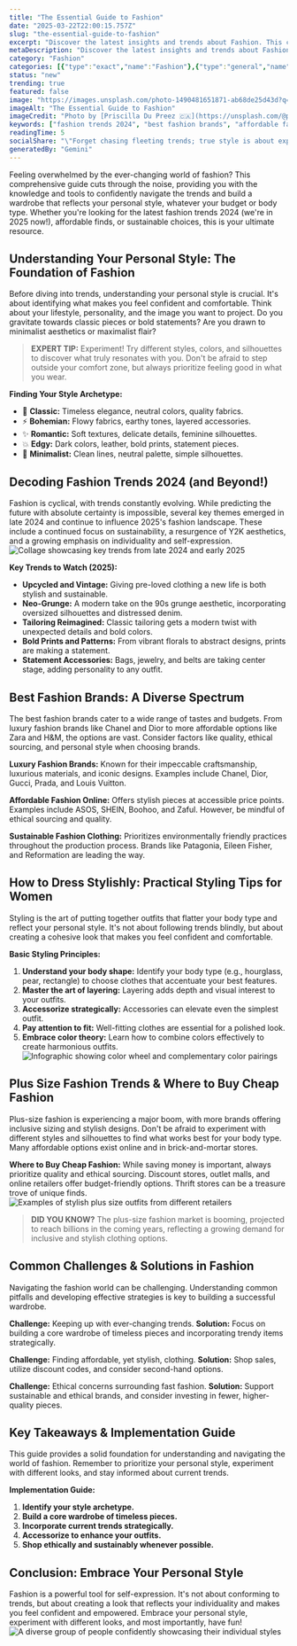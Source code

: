 ```yaml
---
title: "The Essential Guide to Fashion"
date: "2025-03-22T22:00:15.757Z"
slug: "the-essential-guide-to-fashion"
excerpt: "Discover the latest insights and trends about Fashion. This comprehensive guide covers everything you need to know about Fashion in 2025."
metaDescription: "Discover the latest insights and trends about Fashion. This comprehensive guide covers everything you need to know about Fashion in 2025."
category: "Fashion"
categories: [{"type":"exact","name":"Fashion"},{"type":"general","name":"Business"},{"type":"medium","name":"Marketing"},{"type":"specific","name":"Social Media"},{"type":"niche","name":"Influencer Marketing"}]
status: "new"
trending: true
featured: false
image: "https://images.unsplash.com/photo-1490481651871-ab68de25d43d?q=85&w=1200&fit=max&fm=webp&auto=compress"
imageAlt: "The Essential Guide to Fashion"
imageCredit: "Photo by [Priscilla Du Preez 🇨🇦](https://unsplash.com/@priscilladupreez) on Unsplash"
keywords: ["fashion trends 2024", "best fashion brands", "affordable fashion online", "sustainable fashion clothing", "what's in fashion now", "how to dress stylishly", "plus size fashion trends", "fashion styling tips for women", "where to buy cheap fashion", "luxury fashion brands"]
readingTime: 5
socialShare: "\"Forget chasing fleeting trends; true style is about expressing your authentic self.  Discover your personal archetype and build a wardrobe that reflects your unique personality.\""
generatedBy: "Gemini"
---
```




Feeling overwhelmed by the ever-changing world of fashion?  This comprehensive guide cuts through the noise, providing you with the knowledge and tools to confidently navigate the trends and build a wardrobe that reflects your personal style, whatever your budget or body type.  Whether you're looking for the latest fashion trends 2024 (we're in 2025 now!), affordable finds, or sustainable choices, this is your ultimate resource.

## Understanding Your Personal Style: The Foundation of Fashion

Before diving into trends, understanding your personal style is crucial.  It's about identifying what makes you feel confident and comfortable.  Think about your lifestyle, personality, and the image you want to project. Do you gravitate towards classic pieces or bold statements?  Are you drawn to minimalist aesthetics or maximalist flair?

> **EXPERT TIP:** Experiment!  Try different styles, colors, and silhouettes to discover what truly resonates with you.  Don't be afraid to step outside your comfort zone, but always prioritize feeling good in what you wear.

**Finding Your Style Archetype:**

* 🔑 **Classic:** Timeless elegance, neutral colors, quality fabrics.
* ⚡ **Bohemian:** Flowy fabrics, earthy tones, layered accessories.
* ✨ **Romantic:** Soft textures, delicate details, feminine silhouettes.
* 💥 **Edgy:** Dark colors, leather, bold prints, statement pieces.
* 🌿 **Minimalist:** Clean lines, neutral palette, simple silhouettes.

## Decoding Fashion Trends 2024 (and Beyond!)

Fashion is cyclical, with trends constantly evolving. While predicting the future with absolute certainty is impossible, several key themes emerged in late 2024 and continue to influence 2025's fashion landscape.  These include a continued focus on sustainability, a resurgence of Y2K aesthetics, and a growing emphasis on individuality and self-expression.  ![Collage showcasing key trends from late 2024 and early 2025](https://images.unsplash.com/photo-1515886657613-9f3515b0c78f?q=85&w=1200&fit=max&fm=webp&auto=compress)

**Key Trends to Watch (2025):**

* **Upcycled and Vintage:** Giving pre-loved clothing a new life is both stylish and sustainable.
* **Neo-Grunge:**  A modern take on the 90s grunge aesthetic, incorporating oversized silhouettes and distressed denim.
* **Tailoring Reimagined:**  Classic tailoring gets a modern twist with unexpected details and bold colors.
* **Bold Prints and Patterns:**  From vibrant florals to abstract designs, prints are making a statement.
* **Statement Accessories:**  Bags, jewelry, and belts are taking center stage, adding personality to any outfit.

## Best Fashion Brands: A Diverse Spectrum

The best fashion brands cater to a wide range of tastes and budgets.  From luxury fashion brands like Chanel and Dior to more affordable options like Zara and H&M, the options are vast.  Consider factors like quality, ethical sourcing, and personal style when choosing brands.

**Luxury Fashion Brands:** Known for their impeccable craftsmanship, luxurious materials, and iconic designs. Examples include Chanel, Dior, Gucci, Prada, and Louis Vuitton.

**Affordable Fashion Online:**  Offers stylish pieces at accessible price points.  Examples include ASOS, SHEIN, Boohoo, and Zaful.  However, be mindful of ethical sourcing and quality.

**Sustainable Fashion Clothing:**  Prioritizes environmentally friendly practices throughout the production process. Brands like Patagonia, Eileen Fisher, and Reformation are leading the way.

## How to Dress Stylishly: Practical Styling Tips for Women

Styling is the art of putting together outfits that flatter your body type and reflect your personal style.  It's not about following trends blindly, but about creating a cohesive look that makes you feel confident and comfortable.

**Basic Styling Principles:**

1. **Understand your body shape:** Identify your body type (e.g., hourglass, pear, rectangle) to choose clothes that accentuate your best features.
2. **Master the art of layering:** Layering adds depth and visual interest to your outfits.
3. **Accessorize strategically:** Accessories can elevate even the simplest outfit.
4. **Pay attention to fit:** Well-fitting clothes are essential for a polished look.
5. **Embrace color theory:** Learn how to combine colors effectively to create harmonious outfits.  ![Infographic showing color wheel and complementary color pairings](https://images.unsplash.com/photo-1483985988355-763728e1935b?q=85&w=1200&fit=max&fm=webp&auto=compress)

## Plus Size Fashion Trends & Where to Buy Cheap Fashion

Plus-size fashion is experiencing a major boom, with more brands offering inclusive sizing and stylish designs.  Don't be afraid to experiment with different styles and silhouettes to find what works best for your body type.  Many affordable options exist online and in brick-and-mortar stores.

**Where to Buy Cheap Fashion:**  While saving money is important, always prioritize quality and ethical sourcing.  Discount stores, outlet malls, and online retailers offer budget-friendly options.  Thrift stores can be a treasure trove of unique finds.  ![Examples of stylish plus size outfits from different retailers](https://images.unsplash.com/photo-1490481651871-ab68de25d43d?q=85&w=1200&fit=max&fm=webp&auto=compress)

> **DID YOU KNOW?** The plus-size fashion market is booming, projected to reach billions in the coming years, reflecting a growing demand for inclusive and stylish clothing options.

## Common Challenges & Solutions in Fashion

Navigating the fashion world can be challenging.  Understanding common pitfalls and developing effective strategies is key to building a successful wardrobe.

**Challenge:** Keeping up with ever-changing trends.
**Solution:** Focus on building a core wardrobe of timeless pieces and incorporating trendy items strategically.

**Challenge:** Finding affordable, yet stylish, clothing.
**Solution:**  Shop sales, utilize discount codes, and consider second-hand options.

**Challenge:**  Ethical concerns surrounding fast fashion.
**Solution:** Support sustainable and ethical brands, and consider investing in fewer, higher-quality pieces.

## Key Takeaways & Implementation Guide

This guide provides a solid foundation for understanding and navigating the world of fashion.  Remember to prioritize your personal style, experiment with different looks, and stay informed about current trends.  

**Implementation Guide:**

1. **Identify your style archetype.**
2. **Build a core wardrobe of timeless pieces.**
3. **Incorporate current trends strategically.**
4. **Accessorize to enhance your outfits.**
5. **Shop ethically and sustainably whenever possible.**

## Conclusion: Embrace Your Personal Style

Fashion is a powerful tool for self-expression.  It's not about conforming to trends, but about creating a look that reflects your individuality and makes you feel confident and empowered.  Embrace your personal style, experiment with different looks, and most importantly, have fun!  ![A diverse group of people confidently showcasing their individual styles](https://images.unsplash.com/photo-1539109136881-3be0616acf4b?q=85&w=1200&fit=max&fm=webp&auto=compress)


